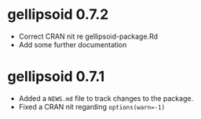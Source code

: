 # gellipsoid 0.7.2

* Correct CRAN nit re gellipsoid-package.Rd
* Add some further documentation

# gellipsoid 0.7.1

* Added a `NEWS.md` file to track changes to the package.
* Fixed a CRAN nit regarding `options(warn=-1)`
